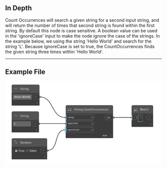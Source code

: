 ## In Depth
Count Occurrences will search a given string for a second input string, and will return the number of times that second string is found within the first string. By default this node is case sensitive. A boolean value can be used in the 'ignoreCase' input to make the node ignore the case of the strings. In the example below, we using the string 'Hello World' and search for the string 'L'. Because ignoreCase is set to true, the CountOccurrences finds the given string three times within 'Hello World'.
___
## Example File

![CountOccurrences](./DSCore.String.CountOccurrences_img.jpg)

